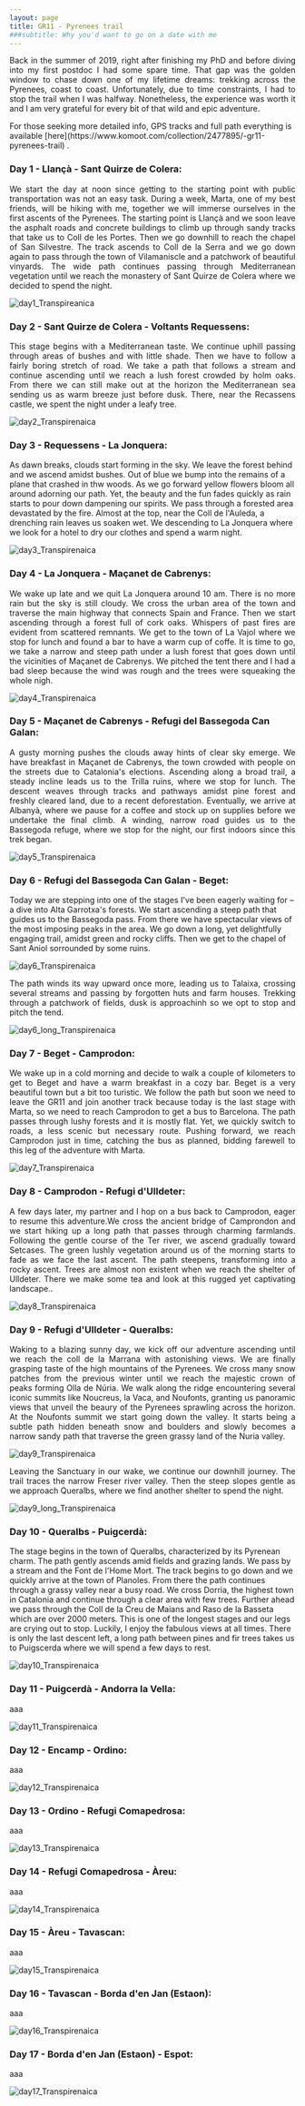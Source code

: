 ```yaml
---
layout: page
title: GR11 - Pyrenees trail
###subtitle: Why you'd want to go on a date with me
---
```


<p align="justify">
Back in the summer of 2019, right after finishing my PhD and before diving into my first postdoc I had some spare time. That gap was the golden window to chase down one of my lifetime dreams: trekking across the Pyrenees, coast to coast.  Unfortunately, due to time constraints, I had to stop the trail when I was halfway. Nonetheless, the experience was worth it and I am very grateful for every bit of that wild and epic adventure.
</p> For those seeking more detailed info, GPS tracks and full path everything is available  [here](https://www.komoot.com/collection/2477895/-gr11-pyrenees-trail) .

### Day 1 - Llançà - Sant Quirze de Colera:


<p align="justify">We start the day at noon since getting to the starting point with public transportation was not an easy task. During a week, Marta, one of my best friends, will be hiking with me, together we will immerse ourselves in the first ascents of the Pyrenees. The starting point is  Llançà and we soon leave the asphalt roads and concrete buildings to climb up through sandy tracks that take us to Coll de les Portes. Then we go downhill to reach the  chapel of San Silvestre. The track ascends to Coll de la Serra and we go down again to pass through the town of Vilamaniscle and a patchwork of beautiful vinyards. The wide path continues passing through Mediterranean vegetation until we reach the monastery of Sant Quirze de Colera where we decided to spend the night. </p>

![day1_Transpireanica](/assets/img/Transpirenaica/day1.jpg "day1_Transpireanica")


###  Day 2 - Sant Quirze de Colera - Voltants Requessens:

<p align="justify">This stage begins with a Mediterranean taste. We continue uphill passing through areas of bushes and with little shade. Then we have to follow a fairly boring stretch of road. We take a path that follows a stream and continue ascending until we reach a lush forest crowded by  holm oaks. From there we can still make out at the horizon the Mediterranean sea sending us as warm breeze just before dusk. There, near the Recassens castle, we spent the night under a leafy tree. </p>

![day2_Transpirenaica](/assets/img/Transpirenaica/day2.jpg "day2_Transpirenaica")


###  Day 3 - Requessens - La Jonquera:
<p align="justify">


As dawn breaks, clouds start forming in the sky. We leave the forest behind and we ascend amidst bushes. Out of blue we bump into the remains of a plane that crashed in thw woods. As we go forward yellow flowers bloom all around adorning our path. Yet, the beauty and the fun  fades quickly as rain starts to pour down  dampening our spirits. We pass through a forested area devastated by the fire. Almost at the top, near the Coll de l'Auleda, a drenching rain leaves us soaken wet. We descending to La Jonquera where we look for a hotel to dry our clothes and spend a warm night. </p>


![day3_Transpirenaica](/assets/img/Transpirenaica/day3.jpg "day3_Transpirenaica")


###   Day 4 - La Jonquera - Maçanet de Cabrenys:

<p align="justify">We wake up late and we quit La Jonquera around 10 am. There is no more rain but the sky is still  cloudy. We cross the urban area of the town and traverse the main highway that connects Spain and France. Then we start ascending through a forest full of cork oaks. Whispers of past fires are evident from scattered remnants.  We get to the town of La Vajol where we stop for lunch and found a bar to have a warm cup of coffe. It is time to go, we take a narrow and steep path under a lush forest that goes down until the vicinities of   Maçanet de Cabrenys. We pitched the tent there and I had a bad sleep because the wind was rough and the trees were squeaking the whole nigh.
</p>

![day4_Transpirenaica](/assets/img/Transpirenaica/day4.jpg "day4_Transpirenaica")


###   Day 5 - Maçanet de Cabrenys - Refugi del Bassegoda Can Galan:

<p align="justify">
A gusty morning pushes the clouds away hints of clear sky emerge. We have breakfast  in Maçanet de Cabrenys, the town crowded with people on the streets due to Catalonia's elections. Ascending along a broad trail, a steady incline leads us to the Trilla ruins, where we stop for lunch. The descent weaves through tracks and pathways amidst pine forest and freshly cleared land, due to a recent deforestation. Eventually, we arrive at Albanyà, where we pause for a coffee and stock up on supplies before we undertake the final climb. A winding, narrow road guides us to the Bassegoda refuge, where we stop for the night, our first indoors since this trek began. </p>

![day5_Transpirenaica](/assets/img/Transpirenaica/day5.jpg "day5_Transpirenaica")


###   Day 6 - Refugi del Bassegoda Can Galan - Beget:
<p align="justify">

Today we are stepping into one of the stages I've been eagerly waiting for – a dive into Alta Garrotxa's forests. We start ascending a steep path that guides us to the Bassegoda pass. From there we have spectacular views of the most imposing peaks in the area.  We go down a long, yet delightfully engaging trail, amidst green and rocky cliffs. Then we get to the chapel of Sant Aniol sorrounded by some ruins. </p>


![day6_Transpirenaica](/assets/img/Transpirenaica/day6.jpg "day6_Transpirenaica")


<p align="justify">
The path winds its way upward once more, leading us to Talaixa, crossing several streams and passing by forgotten huts and farm houses. Trekking through a patchwork of fields, dusk is approachinh so we opt to stop and pitch the tend.
 </p>

![day6_long_Transpirenaica](/assets/img/Transpirenaica/day6_long.jpg "day6_long_Transpirenaica")


###   Day 7 - Beget - Camprodon:
<p align="justify">  We wake up in a cold morning and decide to walk a couple of kilometers to get to Beget and have a warm breakfast in a cozy bar.  Beget is a very beautiful town but a bit too turistic. We follow the path but soon we need to leave the GR11 and join another track because today is  the last stage with Marta, so we need to reach Camprodon to get a bus to Barcelona. The path passes through lushy forests and it is mostly flat. Yet, we quickly switch to roads, a less scenic but necessary route. Pushing forward, we reach Camprodon just in time, catching the bus as planned, bidding farewell to this leg of the adventure with Marta.   </p>


![day7_Transpirenaica](/assets/img/Transpirenaica/day7.jpg "day7_Transpirenaica")



###   Day 8 - Camprodon - Refugi d'Ulldeter:
<p align="justify">  A few days later,  my partner and I hop on a bus back to Camprodon, eager to resume this adventure.We cross the ancient bridge of Camprondon and we start hiking up a long path that passes through charming farmlands. Following the gentle course of the Ter river, we ascend gradually toward Setcases. The green lushly vegetation around us of the morning starts to fade as we face the last ascent.  The path steepens, transforming into a rocky ascent.  Trees are almost non existent when we reach the shelter of Ulldeter. There we make some tea and look at this rugged yet captivating landscape..
 </p>

![day8_Transpirenaica](/assets/img/Transpirenaica/day8.jpg "day8_Transpirenaica")




###   Day 9 - Refugi d'Ulldeter - Queralbs:

<p align="justify">Waking to a blazing sunny day, we kick off our adventure ascending until we reach the coll de la Marrana with astonishing views. We are finally grasping taste of the high mountains of the Pyrenees. We cross many snow patches from the previous winter until we reach the majestic crown of peaks forming Olla de Núria. We walk along the ridge  encountering several iconic summits like Noucreus, la Vaca, and Noufonts, granting us panoramic views that unveil the beaury of the Pyrenees sprawling across the horizon. At the Noufonts summit we start going down the valley. It starts being a subtle path hidden beneath snow and boulders and slowly becomes a narrow sandy path that traverse the green grassy land of the Nuria valley.
</p>

![day9_Transpirenaica](/assets/img/Transpirenaica/day9.jpg "day9_Transpirenaica")


<p align="justify">Leaving the Sanctuary in our wake, we continue our downhill journey. The trail traces the narrow Freser river valley. Then the  steep slopes gentle as we approach Queralbs, where we find another shelter to spend the night.  </p>

![day9_long_Transpirenaica](/assets/img/Transpirenaica/day9_long.jpg "day9_long_Transpirenaica")

###   Day 10 - Queralbs - Puigcerdà:
<p align="justify">

The stage begins in the town of Queralbs, characterized by its Pyrenean charm. The path gently ascends amid fields and grazing lands. We pass by a stream and the Font de l'Home Mort. The track begins to go down and we quickly arrive at the town of Planoles. From there the path continues through a grassy valley near a busy road. We cross Dorria, the highest town in Catalonia and continue through a clear area with few trees. Further ahead we pass through the Coll de la Creu de Maians and Raso de la Basseta which are over 2000 meters. This is one of the longest stages and our legs are crying out to stop. Luckily, I enjoy the fabulous views at all times. There is only the last descent left, a long path between pines and fir trees takes us to Puigscerda where we will spend a few days to rest.

 </p>


![day10_Transpirenaica](/assets/img/Transpirenaica/day10.jpg "day10_Transpirenaica")

###   Day 11 - Puigcerdà - Andorra la Vella:
<p align="justify">aaa </p>


![day11_Transpirenaica](/assets/img/Transpirenaica/day11.jpg "day11_Transpirenaica")


###   Day 12 - Encamp - Ordino:
<p align="justify">aaa </p>

![day12_Transpirenaica](/assets/img/Transpirenaica/day12.jpg "day12_Transpirenaica")







###   Day 13 - Ordino - Refugi Comapedrosa:
<p align="justify">aaa </p>


![day13_Transpirenaica](/assets/img/Transpirenaica/day13.jpg "day13_Transpirenaica")




###   Day 14 - Refugi Comapedrosa - Àreu:
<p align="justify">aaa </p>

![day14_Transpirenaica](/assets/img/Transpirenaica/day14.jpg "day14_Transpirenaica")


###   Day 15 - Àreu - Tavascan:
<p align="justify">aaa </p>


![day15_Transpirenaica](/assets/img/Transpirenaica/day15.jpg "day15_Transpirenaica")




###   Day 16 - Tavascan - Borda d'en Jan (Estaon):
<p align="justify">aaa </p>

![day16_Transpirenaica](/assets/img/Transpirenaica/day16.jpg "day16_Transpirenaica")







###   Day 17 - Borda d'en Jan (Estaon) - Espot:
<p align="justify">aaa </p>


![day17_Transpirenaica](/assets/img/Transpirenaica/day17.jpg "day17_Transpirenaica")
